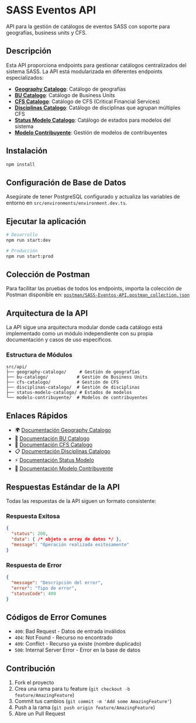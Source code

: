 # SASS Eventos API

API para la gestión de catálogos de eventos SASS con soporte para geografías, business units y CFS.

## Descripción

Esta API proporciona endpoints para gestionar catálogos centralizados del sistema SASS. La API está modularizada en diferentes endpoints especializados:

- **[Geography Catalogo](./src/api/geography-catalogo/README.md)**: Catálogo de geografías
- **[BU Catalogo](./src/api/bu-catalogo/README.md)**: Catálogo de Business Units
- **[CFS Catalogo](./src/api/cfs-catalogo/README.md)**: Catálogo de CFS (Critical Financial Services)
- **[Disciplinas Catalogo](./src/api/disciplinas-catalogo/README.md)**: Catálogo de disciplinas que agrupan múltiples CFS
- **[Status Modelo Catalogo](./src/api/status-modelo-catalogo/README.md)**: Catálogo de estados para modelos del sistema
- **[Modelo Contribuyente](./src/api/modelo-contribuyente/README.md)**: Gestión de modelos de contribuyentes

## Instalación

```bash
npm install
```

## Configuración de Base de Datos

Asegúrate de tener PostgreSQL configurado y actualiza las variables de entorno en `src/environments/environment.dev.ts`.

## Ejecutar la aplicación

```bash
# Desarrollo
npm run start:dev

# Producción
npm run start:prod
```

## Colección de Postman

Para facilitar las pruebas de todos los endpoints, importa la colección de Postman disponible en: [`postman/SASS-Eventos-API.postman_collection.json`](./postman/SASS-Eventos-API.postman_collection.json)

## Arquitectura de la API

La API sigue una arquitectura modular donde cada catálogo está implementado como un módulo independiente con su propia documentación y casos de uso específicos.

### Estructura de Módulos

```
src/api/
├── geography-catalogo/     # Gestión de geografías
├── bu-catalogo/           # Gestión de Business Units
├── cfs-catalogo/          # Gestión de CFS
├── disciplinas-catalogo/  # Gestión de disciplinas
├── status-modelo-catalogo/ # Estados de modelos
└── modelo-contribuyente/  # Modelos de contribuyentes
```

## Enlaces Rápidos

- 🌍 [Documentación Geography Catalogo](./src/api/geography-catalogo/README.md)
- 🏢 [Documentación BU Catalogo](./src/api/bu-catalogo/README.md)
- 🔧 [Documentación CFS Catalogo](./src/api/cfs-catalogo/README.md)
- 📋 [Documentación Disciplinas Catalogo](./src/api/disciplinas-catalogo/README.md)
- ⚡ [Documentación Status Modelo](./src/api/status-modelo-catalogo/README.md)
- 👤 [Documentación Modelo Contribuyente](./src/api/modelo-contribuyente/README.md)

## Respuestas Estándar de la API

Todas las respuestas de la API siguen un formato consistente:

### Respuesta Exitosa
```json
{
  "status": 200,
  "data": { /* objeto o array de datos */ },
  "message": "Operación realizada exitosamente"
}
```

### Respuesta de Error
```json
{
  "message": "Descripción del error",
  "error": "Tipo de error",
  "statusCode": 400
}
```

## Códigos de Error Comunes

- `400`: Bad Request - Datos de entrada inválidos
- `404`: Not Found - Recurso no encontrado
- `409`: Conflict - Recurso ya existe (nombre duplicado)
- `500`: Internal Server Error - Error en la base de datos

## Contribución

1. Fork el proyecto
2. Crea una rama para tu feature (`git checkout -b feature/AmazingFeature`)
3. Commit tus cambios (`git commit -m 'Add some AmazingFeature'`)
4. Push a la rama (`git push origin feature/AmazingFeature`)
5. Abre un Pull Request
